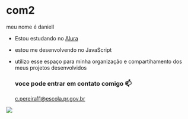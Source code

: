 # com2

meu nome é daniell

- Estou estudando no [Alura](https://www.alura.com.br)
- estou me desenvolvendo no JavaScript
- utilizo esse espaço para minha organização e compartihamento dos meus projetos desenvolvidos

  ### voce pode entrar em contato comigo 📫

  c.pereira11@escola.pr.gov.br

![](https://media1.tenor.com/m/Jp5RczD-juoAAAAd/heino-haino.gif)
  
